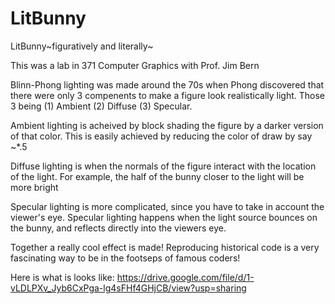 # LitBunny
LitBunny~figuratively and literally~

This was a lab in 371 Computer Graphics with Prof. Jim Bern

Blinn-Phong lighting was made around the 70s when Phong discovered that there were only 3 compenents to make a figure look realistically light.
Those 3 being (1) Ambient (2) Diffuse (3) Specular.


Ambient lighting is acheived by block shading the figure by a darker version of that color. This is easily achieved by reducing the color of draw by say ~*.5

Diffuse lighting is when the normals of the figure interact with the location of the light. For example, the half of the bunny closer to the light will be more bright

Specular lighting is more complicated, since you have to take in account the viewer's eye. Specular lighting happens when the light source bounces on the bunny, and reflects directly into the viewers eye.


Together a really cool effect is made! Reproducing historical code is a very fascinating way to be in the footseps of famous coders!

Here is what is looks like: https://drive.google.com/file/d/1-vLDLPXv_Jyb6CxPga-lg4sFHf4GHjCB/view?usp=sharing
